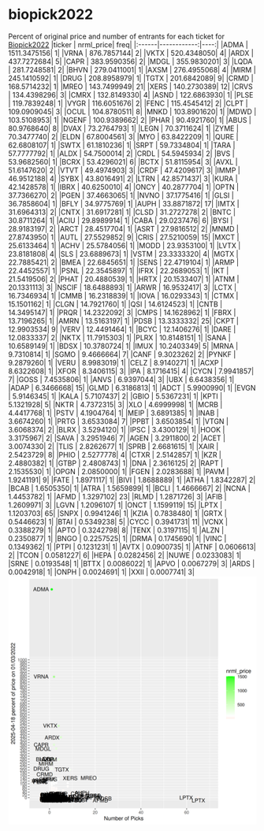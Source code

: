 # biopick2022
Percent of original price and number of entrants for each ticket for [Biopick2022](https://twitter.com/hashtag/Biopick2022)
|ticker |   nrml_price| freq|
|:------|------------:|----:|
|ADMA   | 1511.3475156|    1|
|VRNA   |  876.7857144|    2|
|VKTX   |  520.4348050|    4|
|ARDX   |  437.7272684|    5|
|CAPR   |  383.9590356|    2|
|MDGL   |  355.9830201|    3|
|LQDA   |  281.7248581|    2|
|BHVN   |  279.0411001|    1|
|AXSM   |  276.4955068|    4|
|MIRM   |  245.1410592|    1|
|DRUG   |  208.8958979|    1|
|TGTX   |  201.6842089|    9|
|CRMD   |  168.5714232|    1|
|MREO   |  143.7499949|   21|
|XERS   |  140.2730389|   12|
|CRVS   |  134.4398296|    3|
|CMRX   |  132.8149330|    4|
|ASND   |  122.6863930|    1|
|PLSE   |  119.7839248|    1|
|VYGR   |  116.6051676|    2|
|FENC   |  115.4545412|    2|
|CLPT   |  109.0909045|    3|
|OCUL   |  104.8780511|    8|
|MNKD   |  103.8901620|    1|
|MDWD   |  103.5108953|    1|
|NGENF  |  100.9389662|    2|
|PHAR   |   90.4921760|    1|
|ABUS   |   80.9768640|    8|
|DVAX   |   73.2764793|    1|
|LEGN   |   70.3711624|    1|
|ZYME   |   70.3477740|    2|
|ELDN   |   67.8004561|    3|
|MYO    |   63.8422209|    1|
|QURE   |   62.6808107|    1|
|SWTX   |   61.1810236|    1|
|SRPT   |   59.7334804|    1|
|TARA   |   57.7777792|    1|
|ALDX   |   54.7500014|    2|
|CRDL   |   54.5945934|    2|
|BVS    |   53.9682560|    1|
|BCRX   |   53.4296021|    6|
|BCTX   |   51.8115954|    3|
|AVXL   |   51.6147620|    2|
|VTVT   |   49.4974903|    3|
|CRDF   |   47.4209617|    3|
|IMMP   |   46.9512188|    4|
|SYBX   |   43.8016491|    2|
|LTRN   |   42.8571437|    3|
|KURA   |   42.1428578|    1|
|IBRX   |   40.6250010|    4|
|ONCY   |   40.2877704|    1|
|OPTN   |   37.7366270|    2|
|PGEN   |   37.4663065|    1|
|NVNO   |   37.1775416|    1|
|GLSI   |   36.7858604|    1|
|BFLY   |   34.9775769|    1|
|AUPH   |   33.8871872|   17|
|IMTX   |   31.6964313|    2|
|CNTX   |   31.6917281|    1|
|CLSD   |   31.2727278|    2|
|BNTC   |   30.8711264|    1|
|ACIU   |   29.8989914|    1|
|CABA   |   29.0237476|    6|
|BYSI   |   28.9183197|    2|
|ARCT   |   28.4517704|    1|
|ASRT   |   27.9816512|    2|
|MNMD   |   27.8743950|    1|
|AUTL   |   27.5529852|    9|
|CRIS   |   27.5210059|   15|
|MXCT   |   25.6133464|    1|
|ACHV   |   25.5784056|    1|
|MODD   |   23.9353100|    1|
|LVTX   |   23.8181808|    4|
|SLS    |   23.6889673|    1|
|VSTM   |   23.3333320|    4|
|MGTX   |   22.7885421|    2|
|BMEA   |   22.6845651|    1|
|SENS   |   22.4719104|    1|
|ARMP   |   22.4452557|    1|
|PSNL   |   22.3545897|    1|
|IFRX   |   22.2689053|    1|
|IKT    |   21.5419506|    2|
|PHAT   |   20.4880539|    1|
|HRTX   |   20.1533407|    1|
|ATNM   |   20.1331113|    3|
|NSCIF  |   18.6488893|    1|
|ARWR   |   16.9532417|    3|
|LCTX   |   16.7346934|    1|
|CMMB   |   16.2318839|    1|
|IOVA   |   16.0293343|    1|
|CTMX   |   15.1501162|    1|
|CLGN   |   14.7921760|    1|
|QSI    |   14.6124523|    1|
|CNTB   |   14.3495147|    1|
|PRQR   |   14.2322092|    3|
|CMPS   |   14.1628962|    1|
|FBRX   |   13.7196265|    1|
|AMRN   |   13.5163197|    1|
|PDSB   |   13.3333332|   25|
|CKPT   |   12.9903534|    9|
|VERV   |   12.4491464|    1|
|BCYC   |   12.1406276|    1|
|DARE   |   12.0833337|    2|
|NKTX   |   11.7915303|    1|
|PLRX   |   10.8148151|    1|
|SANA   |   10.6589149|    1|
|BDSX   |   10.3780724|    1|
|IMUX   |   10.2403349|    5|
|MRNA   |    9.7310814|    1|
|SGMO   |    9.4666664|    7|
|CANF   |    9.3023262|    2|
|PYNKF  |    9.2879260|    1|
|VERU   |    8.9983019|    1|
|CELZ   |    8.9140271|    1|
|ACXP   |    8.6322608|    1|
|XFOR   |    8.3406115|    3|
|IPA    |    8.1716415|    4|
|CYCN   |    7.9941857|    7|
|GOSS   |    7.4535806|    1|
|ANVS   |    6.9397044|    3|
|UBX    |    6.6438356|    1|
|ADAP   |    6.3466668|   15|
|GLMD   |    6.3186813|    1|
|ADCT   |    5.9900990|    1|
|EVGN   |    5.9146345|    1|
|KALA   |    5.7107437|    2|
|GBIO   |    5.5367231|    1|
|KPTI   |    5.1321928|    5|
|NKTR   |    4.7372315|    3|
|XLO    |    4.6999998|    1|
|MCRB   |    4.4417768|    1|
|PSTV   |    4.1904764|    1|
|MEIP   |    3.6891385|    1|
|INAB   |    3.6674260|    1|
|PRTG   |    3.6533084|    7|
|PPBT   |    3.6503854|    1|
|VTGN   |    3.6068374|    2|
|BLRX   |    3.5294120|    1|
|IPSC   |    3.4300129|    1|
|HOOK   |    3.3175967|    2|
|SAVA   |    3.2951946|    7|
|AGEN   |    3.2911800|    2|
|ACET   |    3.0074330|    2|
|TLIS   |    2.8262677|    1|
|SPRB   |    2.6681615|    1|
|XAIR   |    2.5423729|    8|
|PHIO   |    2.5277778|    4|
|CTXR   |    2.5142857|    1|
|KZR    |    2.4880382|    1|
|GTBP   |    2.4808743|    1|
|DNA    |    2.3616125|    2|
|RAPT   |    2.1535530|    1|
|OPGN   |    2.0850000|    1|
|FGEN   |    2.0283688|    1|
|PAVM   |    1.9241191|    9|
|FATE   |    1.8971117|    1|
|BIVI   |    1.8688889|    1|
|ATHA   |    1.8342287|    2|
|BCAB   |    1.6505350|    1|
|ATRA   |    1.5659899|    1|
|BCLI   |    1.4666667|    2|
|NCNA   |    1.4453782|    1|
|AFMD   |    1.3297102|   23|
|RLMD   |    1.2871726|    3|
|AFIB   |    1.2609971|    3|
|LGVN   |    1.2096107|    1|
|ONCT   |    1.1599119|   15|
|LPTX   |    1.1203703|   65|
|SNPX   |    0.9941246|    1|
|KZIA   |    0.7838480|    1|
|GRTX   |    0.5446623|    1|
|BTAI   |    0.5349238|    5|
|CYCC   |    0.3941731|   11|
|VCNX   |    0.3388279|    1|
|APTO   |    0.3242798|    8|
|TENX   |    0.3197115|    1|
|ALZN   |    0.2350877|    1|
|BNGO   |    0.2257525|    1|
|DRMA   |    0.1745690|    1|
|VINC   |    0.1349362|    1|
|PTPI   |    0.1231231|    1|
|AVTX   |    0.0900735|    1|
|ATNF   |    0.0606613|    2|
|TCON   |    0.0581227|    6|
|HEPA   |    0.0282456|    2|
|NUWE   |    0.0233083|    1|
|SRNE   |    0.0193548|    1|
|BTTX   |    0.0086022|    1|
|APVO   |    0.0067279|    3|
|ARDS   |    0.0042918|    1|
|ONPH   |    0.0024691|    1|
|XXII   |    0.0007741|    3|
![retvspicks](biopicks.png?raw=true)

